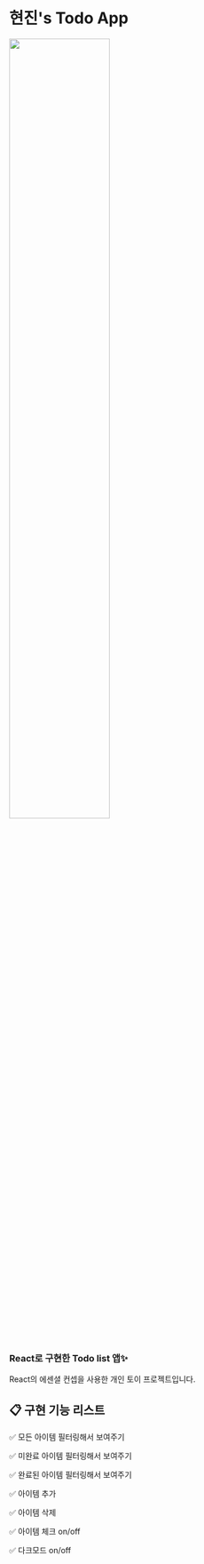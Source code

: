 # 현진's Todo App

<img src="https://github.com/cho-hyeonjin/react-todo-app/assets/78816754/6b0a403d-a933-4470-926c-a41099081e88" width="60%" />


### React로 구현한 Todo list 앱✨ 
React의 에센셜 컨셉을 사용한 개인 토이 프로젝트입니다.



## 📋 구현 기능 리스트

✅ 모든 아이템 필터링해서 보여주기

✅ 미완료 아이템 필터링해서 보여주기

✅ 완료된 아이템 필터링해서 보여주기

✅ 아이템 추가

✅ 아이템 삭제

✅ 아이템 체크 on/off

✅ 다크모드 on/off
